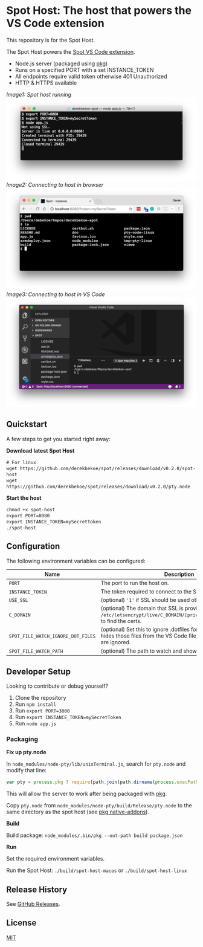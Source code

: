 # Spot Host: The host that powers the VS Code extension

This repository is for the Spot Host.

The Spot Host powers the [Spot VS Code extension](https://github.com/derekbekoe/vscode-spot).

- Node.js server (packaged using [pkg](https://github.com/zeit/pkg))
- Runs on a specified PORT with a set INSTANCE_TOKEN
- All endpoints require valid token otherwise 401 Unauthorized
- HTTP & HTTPS available

*Image1: Spot host running*
![Spot Host](doc/assets/spot_host1.png "Spot Host")
*Image2: Connecting to host in browser*
![Spot Host connected to with browser](doc/assets/spot_host2.png "Spot Host connected to with browser")
*Image3: Connecting to host in VS Code*
![Spot Host connected to VS Code](doc/assets/spot_host3.png "Spot Host connected to VS Code")

## Quickstart

A few steps to get you started right away:

**Download latest Spot Host**
```
# For linux
wget https://github.com/derekbekoe/spot/releases/download/v0.2.0/spot-host
wget https://github.com/derekbekoe/spot/releases/download/v0.2.0/pty.node
```

**Start the host**
```
chmod +x spot-host
export PORT=8080
export INSTANCE_TOKEN=mySecretToken
./spot-host
```

## Configuration

The following environment variables can be configured:

| Name | Description |
| --- |---|
| `PORT`     | The port to run the host on.
| `INSTANCE_TOKEN`    | The token required to connect to the Spot Host.
| `USE_SSL` | (optional) `'1'` if SSL should be used otherwise, don't use SSL.
| `C_DOMAIN`  | (optional) The domain that SSL is provided for. Used in `/etc/letsencrypt/live/C_DOMAIN/[privkey.pem,fullchain.pem]` to find the certs.
| `SPOT_FILE_WATCH_IGNORE_DOT_FILES`  | (optional) Set this to ignore .dotfiles for the file watcher. This hides those files from the VS Code file list. By default, no files are ignored.
| `SPOT_FILE_WATCH_PATH`  | (optional) The path to watch and show in the VS Code file list.

## Developer Setup

Looking to contribute or debug yourself?

1. Clone the repository
2. Run `npm install`
3. Run `export PORT=3000`
4. Run `export INSTANCE_TOKEN=mySecretToken`
5. Run `node app.js`

### Packaging

**Fix up pty.node**

In `node_modules/node-pty/lib/unixTerminal.js`, search for `pty.node` and modify that line:

```js
var pty = process.pkg ? require(path.join(path.dirname(process.execPath), 'pty.node')) : require(path.join('..', 'build', 'Release', 'pty.node'));
```

This will allow the server to work after being packaged with [pkg](https://github.com/zeit/pkg).

Copy `pty.node` from `node_modules/node-pty/build/Release/pty.node` to the same directory as the spot host (see [pkg native-addons](https://github.com/zeit/pkg#native-addons)).  

**Build**

Build package: `node_modules/.bin/pkg --out-path build package.json`

**Run**

Set the required environment variables.

Run the Spot Host: `./build/spot-host-macos` or `./build/spot-host-linux`  

## Release History
See [GitHub Releases](https://github.com/derekbekoe/spot/releases).

## License
[MIT](LICENSE.md)
